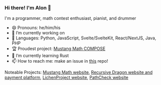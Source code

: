 ### Hi there! I'm Alon 👋

I'm a programmer, math contest enthusiast, pianist, and drummer

- 😄 Pronouns: he/him/his
- 🔭 I’m currently working on 
- 📲 Languages: Python, JavaScript, Svelte/SvelteKit, React/NextJS, Java, PHP
- 🏆 Proudest project: [Mustang Math COMPOSE](https://github.com/MustangMath-Tournament/Problem-Writing-Platform)
- 🌱 I’m currently learning Rust
- 📫 How to reach me: make an issue in [this](https://github.com/alonr619/alonr619) repo!

Noteable Projects: [Mustang Math website](https://github.com/alonr619/MMT-Website), [Recursive Dragon website and payment platform](https://recursivedragon.com), [LichenProject website](https://lichenproject.org), [PathCheck website](https://pathcheck.org)
